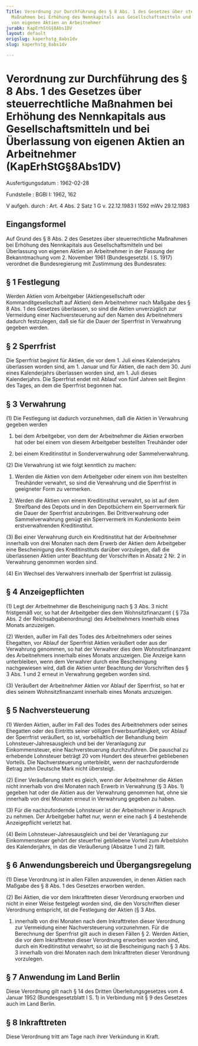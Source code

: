 ```yaml
---
Title: Verordnung zur Durchführung des § 8 Abs. 1 des Gesetzes über steuerrechtliche
  Maßnahmen bei Erhöhung des Nennkapitals aus Gesellschaftsmitteln und bei Überlassung
  von eigenen Aktien an Arbeitnehmer
jurabk: KapErhStG§8Abs1DV
layout: default
origslug: kaperhstg_8abs1dv
slug: kaperhstg_8abs1dv

---
```


# Verordnung zur Durchführung des § 8 Abs. 1 des Gesetzes über steuerrechtliche Maßnahmen bei Erhöhung des Nennkapitals aus Gesellschaftsmitteln und bei Überlassung von eigenen Aktien an Arbeitnehmer (KapErhStG§8Abs1DV)

Ausfertigungsdatum
:   1962-02-28

Fundstelle
:   BGBl I: 1962, 162

V aufgeh. durch
:   Art. 4 Abs. 2 Satz 1 G v. 22.12.1983 I 1592 mWv 29.12.1983

## Eingangsformel

Auf Grund des § 8 Abs. 2 des Gesetzes über steuerrechtliche Maßnahmen
bei Erhöhung des Nennkapitals aus Gesellschaftsmitteln und bei
Überlassung von eigenen Aktien an Arbeitnehmer in der Fassung der
Bekanntmachung vom 2. November 1961 (Bundesgesetzbl. I S. 1917)
verordnet die Bundesregierung mit Zustimmung des Bundesrates:

## § 1 Festlegung

Werden Aktien vom Arbeitgeber (Aktiengesellschaft oder
Kommanditgesellschaft auf Aktien) dem Arbeitnehmer nach Maßgabe des §
8 Abs. 1 des Gesetzes überlassen, so sind die Aktien unverzüglich zur
Vermeidung einer Nachversteuerung auf den Namen des Arbeitnehmers
dadurch festzulegen, daß sie für die Dauer der Sperrfrist in
Verwahrung gegeben werden.

## § 2 Sperrfrist

Die Sperrfrist beginnt für Aktien, die vor dem 1. Juli eines
Kalenderjahrs überlassen worden sind, am 1. Januar und für Aktien, die
nach dem 30. Juni eines Kalenderjahrs überlassen worden sind, am 1.
Juli dieses Kalenderjahrs. Die Sperrfrist endet mit Ablauf von fünf
Jahren seit Beginn des Tages, an dem die Sperrfrist begonnen hat.

## § 3 Verwahrung

(1) Die Festlegung ist dadurch vorzunehmen, daß die Aktien in
Verwahrung gegeben werden

1.  bei dem Arbeitgeber, von dem der Arbeitnehmer die Aktien erworben hat
    oder bei einem von diesem Arbeitgeber bestellten Treuhänder oder


2.  bei einem Kreditinstitut in Sonderverwahrung oder Sammelverwahrung.




(2) Die Verwahrung ist wie folgt kenntlich zu machen:

1.  Werden die Aktien von dem Arbeitgeber oder einem von ihm bestellten
    Treuhänder verwahrt, so sind die Verwahrung und die Sperrfrist in
    geeigneter Form zu vermerken.


2.  Werden die Aktien von einem Kreditinstitut verwahrt, so ist auf dem
    Streifband des Depots und in den Depotbüchern ein Sperrvermerk für die
    Dauer der Sperrfrist anzubringen. Bei Drittverwahrung oder
    Sammelverwahrung genügt ein Sperrvermerk im Kundenkonto beim
    erstverwahrenden Kreditinstitut.




(3) Bei einer Verwahrung durch ein Kreditinstitut hat der Arbeitnehmer
innerhalb von drei Monaten nach dem Erwerb der Aktien dem Arbeitgeber
eine Bescheinigung des Kreditinstituts darüber vorzulegen, daß die
überlassenen Aktien unter Beachtung der Vorschriften in Absatz 2 Nr. 2
in Verwahrung genommen worden sind.

(4) Ein Wechsel des Verwahrers innerhalb der Sperrfrist ist zulässig.

## § 4 Anzeigepflichten

(1) Legt der Arbeitnehmer die Bescheinigung nach § 3 Abs. 3 nicht
fristgemäß vor, so hat der Arbeitgeber dies dem Wohnsitzfinanzamt (
§ 73a Abs. 2 der Reichsabgabenordnung)              des Arbeitnehmers
innerhalb eines Monats anzuzeigen.

(2) Werden, außer im Fall des Todes des Arbeitnehmers oder seines
Ehegatten, vor Ablauf der Sperrfrist Aktien veräußert oder aus der
Verwahrung genommen, so hat der Verwahrer dies dem Wohnsitzfinanzamt
des Arbeitnehmers innerhalb eines Monats anzuzeigen. Die Anzeige kann
unterbleiben, wenn dem Verwahrer durch eine Bescheinigung nachgewiesen
wird, daß die Aktien unter Beachtung der Vorschriften des § 3 Abs. 1
und 2 erneut in Verwahrung gegeben worden sind.

(3) Veräußert der Arbeitnehmer Aktien vor Ablauf der Sperrfrist, so
hat er dies seinem Wohnsitzfinanzamt innerhalb eines Monats
anzuzeigen.

## § 5 Nachversteuerung

(1) Werden Aktien, außer im Fall des Todes des Arbeitnehmers oder
seines Ehegatten oder des Eintritts seiner völligen
Erwerbsunfähigkeit, vor Ablauf der Sperrfrist veräußert, so ist,
vorbehaltlich der Behandlung beim Lohnsteuer-Jahresausgleich und bei
der Veranlagung zur Einkommensteuer, eine Nachversteuerung
durchzuführen. Die pauschal zu erhebende Lohnsteuer beträgt 20 vom
Hundert des steuerfrei gebliebenen Vorteils. Die Nachversteuerung
unterbleibt, wenn der nachzufordernde Betrag zehn Deutsche Mark nicht
übersteigt.

(2) Einer Veräußerung steht es gleich, wenn der Arbeitnehmer die
Aktien nicht innerhalb von drei Monaten nach Erwerb in Verwahrung (§ 3
Abs. 1) gegeben hat oder die Aktien aus der Verwahrung genommen hat,
ohne sie innerhalb von drei Monaten erneut in Verwahrung gegeben zu
haben.

(3) Für die nachzufordernde Lohnsteuer ist der Arbeitnehmer in
Anspruch zu nehmen. Der Arbeitgeber haftet nur, wenn er eine nach § 4
bestehende Anzeigepflicht verletzt hat.

(4) Beim Lohnsteuer-Jahresausgleich und bei der Veranlagung zur
Einkommensteuer gehört der steuerfrei gebliebene Vorteil zum
Arbeitslohn des Kalenderjahrs, in das die Veräußerung (Absätze 1 und
2) fällt.

## § 6 Anwendungsbereich und Übergangsregelung

(1) Diese Verordnung ist in allen Fällen anzuwenden, in denen Aktien
nach Maßgabe des § 8 Abs. 1 des Gesetzes erworben werden.

(2) Bei Aktien, die vor dem Inkrafttreten dieser Verordnung erworben
und nicht in einer Weise festgelegt worden sind, die den Vorschriften
dieser Verordnung entspricht, ist die Festlegung der Aktien (§ 3 Abs.
1) innerhalb von drei Monaten nach dem Inkrafttreten dieser Verordnung
zur Vermeidung einer Nachversteuerung vorzunehmen. Für die Berechnung
der Sperrfrist gilt auch in diesen Fällen § 2. Werden Aktien, die vor
dem Inkrafttreten dieser Verordnung erworben worden sind, durch ein
Kreditinstitut verwahrt, so ist die Bescheinigung nach § 3 Abs. 3
innerhalb von drei Monaten nach dem Inkrafttreten dieser Verordnung
vorzulegen.

## § 7 Anwendung im Land Berlin

Diese Verordnung gilt nach § 14 des Dritten Überleitungsgesetzes vom
4\. Januar 1952 (Bundesgesetzblatt I S. 1) in Verbindung mit § 9 des
Gesetzes auch im Land Berlin.

## § 8 Inkrafttreten

Diese Verordnung tritt am Tage nach ihrer Verkündung in Kraft.

